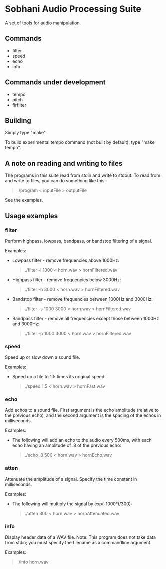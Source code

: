 # Sobhani Audio Processing Suite
A set of tools for audio manipulation. 

## Commands
* filter
* speed
* echo
* info

## Commands under development
* tempo
* pitch
* firfilter

## Building

Simply type "make".

To build experimental tempo command (not built by default), type "make tempo".

## A note on reading and writing to files

The programs in this suite read from stdin and write to stdout. To read from and write to files, you can do something like this:

>./program < inputFile > outputFile

See the examples.

## Usage examples

### filter

Perform highpass, lowpass, bandpass, or bandstop filtering of a signal.

Examples:

* Lowpass filter - remove frequencies above 1000Hz:

  >./filter -l 1000 < horn.wav > hornFiltered.wav
  
* Highpass filter - remove frequencies below 3000Hz:

  >./filter -h 3000 < horn.wav > hornFiltered.wav

* Bandstop filter - remove frequencies between 1000Hz and 3000Hz:

  >./filter -s 1000 3000 < horn.wav > hornFiltered.wav

* Bandpass filter - remove all frequencies except those between 1000Hz and 3000Hz:

  >./filter -p 1000 3000 < horn.wav > hornFiltered.wav

### speed

Speed up or slow down a sound file.

Examples:

* Speed up a file to 1.5 times its original speed:

  >./speed 1.5 < horn.wav > hornFast.wav

### echo

Add echos to a sound file. First argument is the echo amplitude (relative to the previous echo), and the second argument is the spacing of the echos in milliseconds. 

Examples:
* The following will add an echo to the audio every 500ms, with each echo having an amplitude of .8 of the previous echo:

  >./echo .8 500 < horn.wav > hornEcho.wav

### atten

Attenuate the amplitude of a signal. Specify the time constant in milliseconds.

Examples:
* The following will multiply the signal by exp(-1000*t/300):

  >./atten 300 < horn.wav > hornAttenuated.wav

  
### info

Display header data of a WAV file. Note: This program does not take data from stdin; you must specify the filename as a commandline argument.

Examples:

  >./info horn.wav

